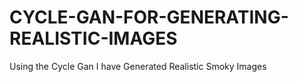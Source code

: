 # CYCLE-GAN-FOR-GENERATING-REALISTIC-IMAGES
Using the Cycle Gan I have Generated Realistic Smoky Images 
